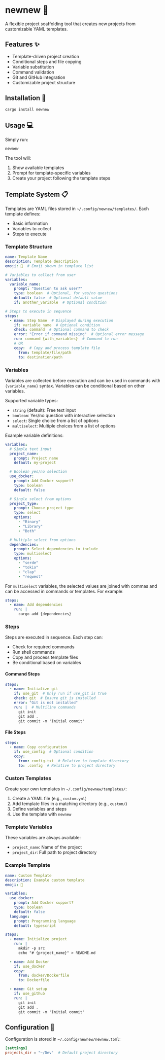 # newnew 🚀

A flexible project scaffolding tool that creates new projects from customizable YAML templates.

## Features ✨

- Template-driven project creation
- Conditional steps and file copying
- Variable substitution
- Command validation
- Git and GitHub integration
- Customizable project structure

## Installation 🔧

```bash
cargo install newnew
```

## Usage 💻

Simply run:
```bash
newnew
```

The tool will:
1. Show available templates
2. Prompt for template-specific variables
3. Create your project following the template steps

## Template System 📋

Templates are YAML files stored in `~/.config/newnew/templates/`. Each template defines:
- Basic information
- Variables to collect
- Steps to execute

### Template Structure

```yaml
name: Template Name
description: Template description
emoji: 🚀  # Emoji shown in template list

# Variables to collect from user
variables:
  variable_name:
    prompt: "Question to ask user?"
    type: boolean  # Optional, for yes/no questions
    default: false  # Optional default value
    if: another_variable  # Optional condition

# Steps to execute in sequence
steps:
  - name: Step Name  # Displayed during execution
    if: variable_name  # Optional condition
    check: command  # Optional command to check
    error: "Error if command missing"  # Optional error message
    run: command {with_variables}  # Command to run
    # OR
    copy:  # Copy and process template file
      from: template/file/path
      to: destination/path
```

### Variables

Variables are collected before execution and can be used in commands with `{variable_name}` syntax. Variables can be conditional based on other variables.

Supported variable types:
- `string` (default): Free text input
- `boolean`: Yes/no question with interactive selection
- `select`: Single choice from a list of options
- `multiselect`: Multiple choices from a list of options

Example variable definitions:
```yaml
variables:
  # Simple text input
  project_name:
    prompt: Project name
    default: my-project

  # Boolean yes/no selection
  use_docker:
    prompt: Add Docker support?
    type: boolean
    default: false

  # Single select from options
  project_type:
    prompt: Choose project type
    type: select
    options:
      - "Binary"
      - "Library"
      - "Both"

  # Multiple select from options
  dependencies:
    prompt: Select dependencies to include
    type: multiselect
    options:
      - "serde"
      - "tokio"
      - "clap"
      - "reqwest"
```

For `multiselect` variables, the selected values are joined with commas and can be accessed in commands or templates. For example:
```yaml
steps:
  - name: Add dependencies
    run: |
      cargo add {dependencies}
```

### Steps

Steps are executed in sequence. Each step can:
- Check for required commands
- Run shell commands
- Copy and process template files
- Be conditional based on variables

#### Command Steps
```yaml
steps:
  - name: Initialize git
    if: use_git  # Only run if use_git is true
    check: git  # Ensure git is installed
    error: "Git is not installed"
    run: |  # Multiline commands
      git init
      git add .
      git commit -m 'Initial commit'
```

#### File Steps
```yaml
steps:
  - name: Copy configuration
    if: use_config  # Optional condition
    copy:
      from: config.txt  # Relative to template directory
      to: .config  # Relative to project directory
```

### Custom Templates

Create your own templates in `~/.config/newnew/templates/`:

1. Create a YAML file (e.g., `custom.yml`)
2. Add template files in a matching directory (e.g., `custom/`)
3. Define variables and steps
4. Use the template with `newnew`

### Template Variables

These variables are always available:
- `project_name`: Name of the project
- `project_dir`: Full path to project directory

### Example Template

```yaml
name: Custom Template
description: Example custom template
emoji: 🎯

variables:
  use_docker:
    prompt: Add Docker support?
    type: boolean
    default: false
  language:
    prompt: Programming language
    default: typescript

steps:
  - name: Initialize project
    run: |
      mkdir -p src
      echo "# {project_name}" > README.md

  - name: Add Docker
    if: use_docker
    copy:
      from: docker/Dockerfile
      to: Dockerfile

  - name: Git setup
    if: use_github
    run: |
      git init
      git add .
      git commit -m 'Initial commit'
```

## Configuration 🔧

Configuration is stored in `~/.config/newnew/newnew.toml`:

```toml
[settings]
projects_dir = "~/Dev"  # Default project directory
```
